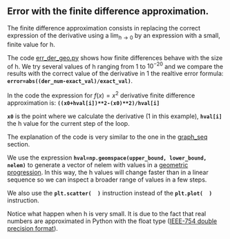 ## Error with the finite difference approximation.

The finite difference approximation consists in replacing the correct expression of the derivative using a $\displaystyle\lim_{h \to 0}$ by an expression with a small, finite value for h.

The code [err_der_geo.py](err_der_geo.py) shows how finite differences behave with the size of h. We try several values of h ranging from 1 to $10^{-20}$ and we compare the results with the correct value of the derivative in 1 the realtive error formula: **`error=abs((der_num-exact_val)/exact_val)`**.

In the code the expression for $\displaystyle f(x)=x^2$ derivative finite difference approximation is: **`((x0+hval[i])**2-(x0)**2)/hval[i]`**

**`x0`** is the point where we calculate the derivative (1 in this example), **`hval[i]`** the h value for the current step of the loop.

The explanation of the code is very similar to the one in the [graph_seq](https://github.com/pcamus/pymath/tree/main/graph_seq) section.

We use the expression **`hval=np.geomspace(upper_bound, lower_bound, nelem)`** to generate a vector of nelem with values in a [geometric progression](https://en.wikipedia.org/wiki/Geometric_progression). In this way, the h values will change faster than in a linear sequence so we can inspect a broader range of values in a few steps.

We also use the **`plt.scatter(  )`** instruction instead of the **`plt.plot(  )`** instruction.

Notice what happen when h is very small. It is due to the fact that real numbers are approximated in Python with the float type ([IEEE-754 double precision format](https://docs.python.org/3/tutorial/floatingpoint.html)).

